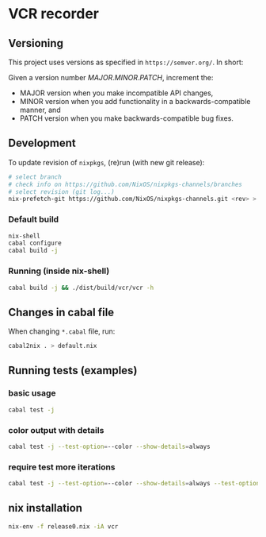# VCR recorder

## Versioning

This project uses versions as specified in `https://semver.org/`.
In short:

Given a version number *MAJOR*.*MINOR*.*PATCH*, increment the:

- MAJOR version when you make incompatible API changes,
- MINOR version when you add functionality in a backwards-compatible manner, and
- PATCH version when you make backwards-compatible bug fixes.

## Development

To update revision of `nixpkgs`, (re)run (with new git release):

```bash
# select branch
# check info on https://github.com/NixOS/nixpkgs-channels/branches
# select revision (git log...)
nix-prefetch-git https://github.com/NixOS/nixpkgs-channels.git <rev> > nixpkgs.json
```

### Default build

```bash
nix-shell
cabal configure
cabal build -j
```

### Running (inside nix-shell)
```bash
cabal build -j && ./dist/build/vcr/vcr -h
```

## Changes in cabal file

When changing `*.cabal` file, run:

```bash
cabal2nix . > default.nix
```

## Running tests (examples)

### basic usage

```bash
cabal test -j
```

### color output with details

```bash
cabal test -j --test-option=--color --show-details=always
```

### require test more iterations
```bash
cabal test -j --test-option=--color --show-details=always --test-option=--maximum-generated-tests=10000 --test-option=--maximum-unsuitable-generated-tests=10000000
```

## nix installation
```bash
nix-env -f release0.nix -iA vcr
```
